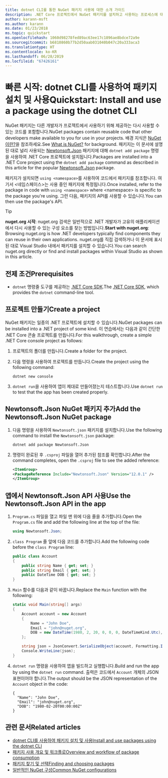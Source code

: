 ```yaml
---
title: dotnet CLI를 통한 NuGet 패키지 사용에 대한 소개 가이드
description: .NET Core 프로젝트에서 NuGet 패키지를 설치하고 사용하는 프로세스에 대한 연습 자습서입니다.
author: karann-msft
ms.author: karann
ms.date: 01/23/2018
ms.topic: quickstart
ms.openlocfilehash: 1060d98278fed89ac63ee17c1896ae8bdce72a9e
ms.sourcegitcommit: b6810860b77b2d50aab031040b047c20a333aca3
ms.translationtype: HT
ms.contentlocale: ko-KR
ms.lasthandoff: 06/28/2019
ms.locfileid: "67426161"
---
```

# <a name="quickstart-install-and-use-a-package-using-the-dotnet-cli"></a><span data-ttu-id="a6ea9-103">빠른 시작: dotnet CLI를 사용하여 패키지 설치 및 사용</span><span class="sxs-lookup"><span data-stu-id="a6ea9-103">Quickstart: Install and use a package using the dotnet CLI</span></span>

<span data-ttu-id="a6ea9-104">NuGet 패키지는 다른 개발자가 프로젝트에서 사용하기 위해 제공하는 다시 사용할 수 있는 코드를 포함합니다.</span><span class="sxs-lookup"><span data-stu-id="a6ea9-104">NuGet packages contain reusable code that other developers make available to you for use in your projects.</span></span> <span data-ttu-id="a6ea9-105">배경 지식은 [NuGet이란?](../What-is-NuGet.md)을 참조하세요.</span><span class="sxs-lookup"><span data-stu-id="a6ea9-105">See [What is NuGet?](../What-is-NuGet.md) for background.</span></span> <span data-ttu-id="a6ea9-106">패키지는 이 문서에 설명된 대로 널리 사용되는 [Newtonsoft.Json](https://www.nuget.org/packages/Newtonsoft.Json/) 패키지에 대해 `dotnet add package` 명령을 사용하여 .NET Core 프로젝트에 설치됩니다.</span><span class="sxs-lookup"><span data-stu-id="a6ea9-106">Packages are installed into a .NET Core project using the `dotnet add package` command as described in this article for the popular [Newtonsoft.Json](https://www.nuget.org/packages/Newtonsoft.Json/) package.</span></span>

<span data-ttu-id="a6ea9-107">패키지가 설치되면 `using <namespace>`를 사용하여 코드에서 패키지를 참조합니다. 여기서 \<네임스페이스\>는 사용 중인 패키지에 특정됩니다.</span><span class="sxs-lookup"><span data-stu-id="a6ea9-107">Once installed, refer to the package in code with `using <namespace>` where \<namespace\> is specific to the package you're using.</span></span> <span data-ttu-id="a6ea9-108">그런 다음, 패키지의 API를 사용할 수 있습니다.</span><span class="sxs-lookup"><span data-stu-id="a6ea9-108">You can then use the package's API.</span></span>

> [!Tip]
> <span data-ttu-id="a6ea9-109">**nuget.org 시작**: nuget.org 검색은 일반적으로 .NET 개발자가 고유의 애플리케이션에서 다시 사용할 수 있는 구성 요소를 찾는 방법입니다.</span><span class="sxs-lookup"><span data-stu-id="a6ea9-109">**Start with nuget.org**: Browsing nuget.org is how .NET developers typically find components they can reuse in their own applications.</span></span> <span data-ttu-id="a6ea9-110">nuget.org를 직접 검색하거나 이 문서에 표시된 대로 Visual Studio 내에서 패키지를 설치할 수 있습니다.</span><span class="sxs-lookup"><span data-stu-id="a6ea9-110">You can search nuget.org directly or find and install packages within Visual Studio as shown in this article.</span></span>

## <a name="prerequisites"></a><span data-ttu-id="a6ea9-111">전제 조건</span><span class="sxs-lookup"><span data-stu-id="a6ea9-111">Prerequisites</span></span>

- <span data-ttu-id="a6ea9-112">`dotnet` 명령줄 도구를 제공하는 [.NET Core SDK](https://www.microsoft.com/net/download/).</span><span class="sxs-lookup"><span data-stu-id="a6ea9-112">The [.NET Core SDK](https://www.microsoft.com/net/download/), which provides the `dotnet` command-line tool.</span></span>

## <a name="create-a-project"></a><span data-ttu-id="a6ea9-113">프로젝트 만들기</span><span class="sxs-lookup"><span data-stu-id="a6ea9-113">Create a project</span></span>

<span data-ttu-id="a6ea9-114">NuGet 패키지는 일종의 .NET 프로젝트에 설치할 수 있습니다.</span><span class="sxs-lookup"><span data-stu-id="a6ea9-114">NuGet packages can be installed into a .NET project of some kind.</span></span> <span data-ttu-id="a6ea9-115">이 연습에서는 다음과 같이 간단한 .NET Core 콘솔 프로젝트를 만듭니다.</span><span class="sxs-lookup"><span data-stu-id="a6ea9-115">For this walkthrough, create a simple .NET Core console project as follows:</span></span>

1. <span data-ttu-id="a6ea9-116">프로젝트의 폴더를 만듭니다.</span><span class="sxs-lookup"><span data-stu-id="a6ea9-116">Create a folder for the project.</span></span>

1. <span data-ttu-id="a6ea9-117">다음 명령을 사용하여 프로젝트를 만듭니다.</span><span class="sxs-lookup"><span data-stu-id="a6ea9-117">Create the project using the following command:</span></span>

    ```cli
    dotnet new console
    ```

1. <span data-ttu-id="a6ea9-118">`dotnet run`을 사용하여 앱이 제대로 만들어졌는지 테스트합니다.</span><span class="sxs-lookup"><span data-stu-id="a6ea9-118">Use `dotnet run` to test that the app has been created properly.</span></span>

## <a name="add-the-newtonsoftjson-nuget-package"></a><span data-ttu-id="a6ea9-119">Newtonsoft.Json NuGet 패키지 추가</span><span class="sxs-lookup"><span data-stu-id="a6ea9-119">Add the Newtonsoft.Json NuGet package</span></span>

1. <span data-ttu-id="a6ea9-120">다음 명령을 사용하여 `Newtonsoft.json` 패키지를 설치합니다.</span><span class="sxs-lookup"><span data-stu-id="a6ea9-120">Use the following command to install the `Newtonsoft.json` package:</span></span>

    ```cli
    dotnet add package Newtonsoft.Json
    ```

2. <span data-ttu-id="a6ea9-121">명령이 완료된 후 `.csproj` 파일을 열어 추가된 참조를 확인합니다.</span><span class="sxs-lookup"><span data-stu-id="a6ea9-121">After the command completes, open the `.csproj` file to see the added reference:</span></span>

    ```xml
   <ItemGroup>
    <PackageReference Include="Newtonsoft.Json" Version="12.0.1" />
   </ItemGroup>
    ```

## <a name="use-the-newtonsoftjson-api-in-the-app"></a><span data-ttu-id="a6ea9-122">앱에서 Newtonsoft.Json API 사용</span><span class="sxs-lookup"><span data-stu-id="a6ea9-122">Use the Newtonsoft.Json API in the app</span></span>

1. <span data-ttu-id="a6ea9-123">`Program.cs` 파일을 열고 파일 맨 위에 다음 줄을 추가합니다.</span><span class="sxs-lookup"><span data-stu-id="a6ea9-123">Open the `Program.cs` file and add the following line at the top of the file:</span></span>

    ```cs
    using Newtonsoft.Json;
    ```

1. <span data-ttu-id="a6ea9-124">`class Program` 줄 앞에 다음 코드를 추가합니다.</span><span class="sxs-lookup"><span data-stu-id="a6ea9-124">Add the following code before the `class Program` line:</span></span>

    ```cs
    public class Account
    {
        public string Name { get; set; }
        public string Email { get; set; }
        public DateTime DOB { get; set; }
    }
    ```

1. <span data-ttu-id="a6ea9-125">`Main` 함수를 다음과 같이 바꿉니다.</span><span class="sxs-lookup"><span data-stu-id="a6ea9-125">Replace the `Main` function with the following:</span></span>

    ```cs
    static void Main(string[] args)
    {
        Account account = new Account
        {
            Name = "John Doe",
            Email = "john@nuget.org",
            DOB = new DateTime(1980, 2, 20, 0, 0, 0, DateTimeKind.Utc),
        };

        string json = JsonConvert.SerializeObject(account, Formatting.Indented);
        Console.WriteLine(json);
    }
    ```

1. <span data-ttu-id="a6ea9-126">`dotnet run` 명령을 사용하여 앱을 빌드하고 실행합니다.</span><span class="sxs-lookup"><span data-stu-id="a6ea9-126">Build and run the app by using the `dotnet run` command.</span></span> <span data-ttu-id="a6ea9-127">출력은 코드에서 `Account` 개체의 JSON 표현이어야 합니다.</span><span class="sxs-lookup"><span data-stu-id="a6ea9-127">The output should be the JSON representation of the `Account` object in the code:</span></span>

    ```output
    {
      "Name": "John Doe",
      "Email": "john@nuget.org",
      "DOB": "1980-02-20T00:00:00Z"
    }
    ```

## <a name="related-articles"></a><span data-ttu-id="a6ea9-128">관련 문서</span><span class="sxs-lookup"><span data-stu-id="a6ea9-128">Related articles</span></span>

- [<span data-ttu-id="a6ea9-129">dotnet CLI를 사용하여 패키지 설치 및 사용</span><span class="sxs-lookup"><span data-stu-id="a6ea9-129">Install and use packages using the dotnet CLI</span></span>](../consume-packages/install-use-packages-dotnet-cli.md)
- [<span data-ttu-id="a6ea9-130">패키지 사용 개요 및 워크플로</span><span class="sxs-lookup"><span data-stu-id="a6ea9-130">Overview and workflow of package consumption</span></span>](../consume-packages/overview-and-workflow.md)
- [<span data-ttu-id="a6ea9-131">패키지 찾기 및 선택</span><span class="sxs-lookup"><span data-stu-id="a6ea9-131">Finding and choosing packages</span></span>](../consume-packages/finding-and-choosing-packages.md)
- [<span data-ttu-id="a6ea9-132">일반적인 NuGet 구성</span><span class="sxs-lookup"><span data-stu-id="a6ea9-132">Common NuGet configurations</span></span>](../consume-packages/configuring-nuget-behavior.md)
